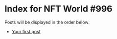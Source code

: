 # Index for NFT World #996
Posts will be displayed in the order below:

- [Your first post](./001-first.md)

